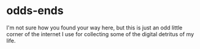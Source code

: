 # odds-ends
I'm not sure how you found your way here, but this is just an odd little corner of the internet I use for collecting some of the digital detritus of my life.
